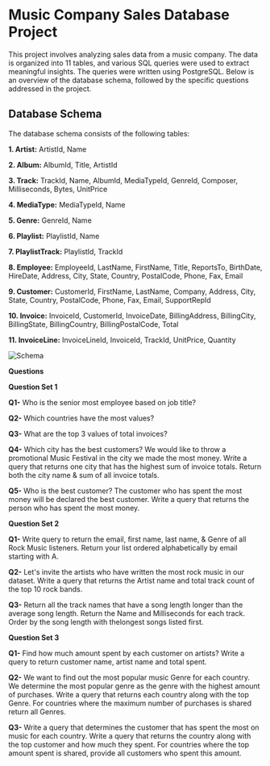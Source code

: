 # Music Company Sales Database Project

This project involves analyzing sales data from a music company. The data is organized into 11 tables, and various SQL queries were used to extract meaningful insights. The queries were written using PostgreSQL. Below is an overview of the database schema, followed by the specific questions addressed in the project.

## Database Schema

The database schema consists of the following tables:

**1. Artist:** ArtistId, Name

**2. Album:** AlbumId, Title, ArtistId

**3. Track:** TrackId, Name, AlbumId, MediaTypeId, GenreId, Composer, Milliseconds, Bytes, UnitPrice

**4. MediaType:** MediaTypeId, Name

**5. Genre:** GenreId, Name

**6. Playlist:** PlaylistId, Name

**7. PlaylistTrack:** PlaylistId, TrackId

**8. Employee:** EmployeeId, LastName, FirstName, Title, ReportsTo, BirthDate, HireDate, Address, City, State, Country, PostalCode, Phone, Fax, Email

**9. Customer:** CustomerId, FirstName, LastName, Company, Address, City, State, Country, PostalCode, Phone, Fax, Email, SupportRepId

**10. Invoice:** InvoiceId, CustomerId, InvoiceDate, BillingAddress, BillingCity, BillingState, BillingCountry, BillingPostalCode, Total

**11. InvoiceLine:** InvoiceLineId, InvoiceId, TrackId, UnitPrice, Quantity

![Schema](https://github.com/gagansaleria/SQL_Music_Database/assets/150334606/6090f110-620e-45c5-bc7b-90c60dd58c27)

**Questions**

**Question Set 1**

**Q1-** Who is the senior most employee based on job title?

**Q2-** Which countries have the most values?

**Q3-** What are the top 3 values of total invoices?

**Q4-** Which city has the best customers? We would like to throw a promotional Music Festival in the city we made the most money. Write a query that returns one city that has the highest sum of invoice totals. Return both the city name & sum of all invoice totals.

**Q5-** Who is the best customer? The customer who has spent the most money will be declared the best customer. Write a query that returns the person who has spent the most money.

**Question Set 2**

**Q1-** Write query to return the email, first name, last name, & Genre of all Rock Music listeners. Return your list ordered alphabetically by email starting with A.

**Q2-** Let's invite the artists who have written the most rock music in our dataset. Write a query that returns the Artist name and total track count of the top 10 rock bands.

**Q3-** Return all the track names that have a song length longer than the average song length. Return the Name and Milliseconds for each track. Order by the song length with thelongest songs listed first.

**Question Set 3**

**Q1-** Find how much amount spent by each customer on artists? Write a query to return customer name, artist name and total spent.

**Q2-** We want to find out the most popular music Genre for each country. We determine the most popular genre as the genre with the highest amount of purchases. Write a query that returns each country along with the top Genre. For countries where the maximum number of purchases is shared return all Genres.

**Q3-** Write a query that determines the customer that has spent the most on music for each country. Write a query that returns the country along with the top customer and how much they spent. For countries where the top amount spent is shared, provide all customers who spent this amount.
